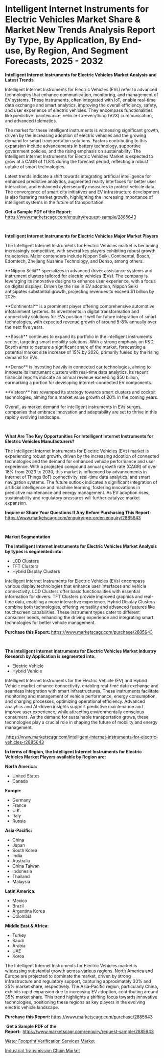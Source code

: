 <p><h1>Intelligent Internet Instruments for Electric Vehicles Market Share & Market New Trends Analysis Report By Type, By Application, By End-use, By Region, And Segment Forecasts, 2025 - 2032</h1></p><p><strong>Intelligent Internet Instruments for Electric Vehicles Market Analysis and Latest Trends</strong></p>
<p><p>Intelligent Internet Instruments for Electric Vehicles (EVs) refer to advanced technologies that enhance communication, monitoring, and management of EV systems. These instruments, often integrated with IoT, enable real-time data exchange and smart analytics, improving the overall efficiency, safety, and user experience of electric vehicles. They encompass functionalities like predictive maintenance, vehicle-to-everything (V2X) communication, and advanced telematics.</p><p>The market for these intelligent instruments is witnessing significant growth, driven by the increasing adoption of electric vehicles and the growing demand for smart transportation solutions. Factors contributing to this expansion include advancements in battery technology, supportive government policies, and the rising emphasis on sustainability. The Intelligent Internet Instruments for Electric Vehicles Market is expected to grow at a CAGR of 11.8% during the forecast period, reflecting a robust uptake of smart technologies.</p><p>Latest trends indicate a shift towards integrating artificial intelligence for enhanced predictive analytics, augmented reality interfaces for better user interaction, and enhanced cybersecurity measures to protect vehicle data. The convergence of smart city initiatives and EV infrastructure development is also fostering market growth, highlighting the increasing importance of intelligent systems in the future of transportation.</p></p>
<p><strong>Get a Sample PDF of the Report:&nbsp;</strong> <a href="https://www.marketscagr.com/enquiry/request-sample/2885643?utm_campaign=1901&utm_medium=2&utm_source=Github&utm_content=ia&utm_term=13032025&utm_id=intelligent-internet-instruments-for-electric-vehicles">https://www.marketscagr.com/enquiry/request-sample/2885643</a></p>
<p>&nbsp;</p>
<p><strong>Intelligent Internet Instruments for Electric Vehicles Major Market Players</strong></p>
<p><p>The Intelligent Internet Instruments for Electric Vehicles market is becoming increasingly competitive, with several key players exhibiting robust growth trajectories. Major contenders include Nippon Seiki, Continental, Bosch, Edomtech, Zhejiang Nushine Technology, and Denso, among others.</p><p>**Nippon Seiki** specializes in advanced driver assistance systems and instrument clusters tailored for electric vehicles (EVs). The company is leveraging its innovative designs to enhance user experience, with a focus on digital displays. Driven by the rise in EV adoption, Nippon Seiki anticipates substantial growth, projecting revenues to exceed $1 billion by 2025.</p><p>**Continental** is a prominent player offering comprehensive automotive infotainment systems. Its investments in digital transformation and connectivity solutions for EVs position it well for future integration of smart technologies, with expected revenue growth of around 5-8% annually over the next five years.</p><p>**Bosch** continues to expand its portfolio in the intelligent instruments sector, targeting smart mobility solutions. With a strong emphasis on R&D, Bosch aims to capture a significant share of the market, forecasting a potential market size increase of 15% by 2026, primarily fueled by the rising demand for EVs.</p><p>**Denso** is investing heavily in connected car technologies, aiming to innovate its instrument clusters with real-time data analytics. Its recent financial reports indicate an annual revenue exceeding $50 billion, earmarking a portion for developing internet-connected EV components.</p><p>**Visteon** has revamped its strategy towards smart clusters and cockpit technologies, aiming for a market value growth of 20% in the coming years.</p><p>Overall, as market demand for intelligent instruments in EVs surges, companies that embrace innovation and adaptability are set to thrive in this rapidly evolving landscape.</p></p>
<p>&nbsp;</p>
<p><strong>What Are The Key Opportunities For Intelligent Internet Instruments for Electric Vehicles Manufacturers?</strong></p>
<p><p>The Intelligent Internet Instruments for Electric Vehicles (EVs) market is experiencing robust growth, driven by the increasing adoption of connected technologies and the demand for enhanced vehicle performance and user experience. With a projected compound annual growth rate (CAGR) of over 18% from 2023 to 2030, this market is influenced by advancements in Internet of Things (IoT) connectivity, real-time data analytics, and smart navigation systems. The future outlook indicates a significant integration of artificial intelligence and machine learning, fostering innovations in predictive maintenance and energy management. As EV adoption rises, sustainability and regulatory pressures will further catalyze market expansion.</p></p>
<p><strong>Inquire or Share Your Questions If Any Before Purchasing This Report:</strong> <a href="https://www.marketscagr.com/enquiry/pre-order-enquiry/2885643?utm_campaign=1901&utm_medium=2&utm_source=Github&utm_content=ia&utm_term=13032025&utm_id=intelligent-internet-instruments-for-electric-vehicles">https://www.marketscagr.com/enquiry/pre-order-enquiry/2885643</a></p>
<p>&nbsp;</p>
<p><strong>Market Segmentation</strong></p>
<p><strong>The Intelligent Internet Instruments for Electric Vehicles Market Analysis by types is segmented into:</strong></p>
<p><ul><li>LCD Clusters</li><li>TFT Clusters</li><li>Hybrid Display Clusters</li></ul></p>
<p><p>Intelligent Internet Instruments for Electric Vehicles (EVs) encompass various display technologies that enhance user interfaces and vehicle connectivity. LCD Clusters offer basic functionalities with essential information for drivers. TFT Clusters provide improved graphics and real-time data, enabling a more interactive experience. Hybrid Display Clusters combine both technologies, offering versatility and advanced features like touchscreen capabilities. These instrument types cater to different consumer needs, enhancing the driving experience and integrating smart technologies for better vehicle management.</p></p>
<p><strong>Purchase this Report:&nbsp;</strong><a href="https://www.marketscagr.com/purchase/2885643?utm_campaign=1901&utm_medium=2&utm_source=Github&utm_content=ia&utm_term=13032025&utm_id=intelligent-internet-instruments-for-electric-vehicles">https://www.marketscagr.com/purchase/2885643</a></p>
<p>&nbsp;</p>
<p><strong>The Intelligent Internet Instruments for Electric Vehicles Market Industry Research by Application is segmented into:</strong></p>
<p><ul><li>Electric Vehicle</li><li>Hybrid Vehicle</li></ul></p>
<p><p>Intelligent Internet Instruments for the Electric Vehicle (EV) and Hybrid Vehicle market enhance connectivity, enabling real-time data exchange and seamless integration with smart infrastructures. These instruments facilitate monitoring and management of vehicle performance, energy consumption, and charging processes, optimizing operational efficiency. Advanced analytics and AI-driven insights support predictive maintenance and improve user experience, while attracting environmentally conscious consumers. As the demand for sustainable transportation grows, these technologies play a crucial role in shaping the future of mobility and energy management.</p></p>
<p><a href="https://www.marketscagr.com/intelligent-internet-instruments-for-electric-vehicles-r2885643?utm_campaign=1901&utm_medium=2&utm_source=Github&utm_content=ia&utm_term=13032025&utm_id=intelligent-internet-instruments-for-electric-vehicles">&nbsp;https://www.marketscagr.com/intelligent-internet-instruments-for-electric-vehicles-r2885643</a></p>
<p><strong>In terms of Region, the Intelligent Internet Instruments for Electric Vehicles Market Players available by Region are:</strong></p>
<p>
    <p> <strong> North America: </strong>
        <ul>
            <li>United States</li>
            <li>Canada</li>
        </ul>
        </p> 
    <p> <strong> Europe: </strong>
        <ul>
            <li>Germany</li>
            <li>France</li>
            <li>U.K.</li>
            <li>Italy</li>
            <li>Russia</li>
        </ul>
        </p> 
    <p> <strong> Asia-Pacific: </strong>
        <ul>
            <li>China</li>
            <li>Japan</li>
            <li>South Korea</li>
            <li>India</li>
            <li>Australia</li>
            <li>China Taiwan</li>
            <li>Indonesia</li>
            <li>Thailand</li>
            <li>Malaysia</li>
        </ul>
        </p> 
    <p> <strong> Latin America: </strong>
        <ul>
            <li>Mexico</li>
            <li>Brazil</li>
            <li>Argentina Korea</li>
            <li>Colombia</li>
        </ul>
        </p> 
    <p> <strong> Middle East & Africa: </strong>
        <ul>
            <li>Turkey</li>
            <li>Saudi</li>
            <li>Arabia</li>
            <li>UAE</li>
            <li>Korea</li>
        </ul>
    </p>
    </p>
<p><p>The Intelligent Internet Instruments for Electric Vehicles market is witnessing substantial growth across various regions. North America and Europe are projected to dominate the market, driven by strong infrastructure and regulatory support, capturing approximately 30% and 25% market share, respectively. The Asia-Pacific region, particularly China, exhibits rapid expansion due to increasing EV adoption, contributing around 35% market share. This trend highlights a shifting focus towards innovative technologies, positioning these regions as key players in the evolving electric vehicle landscape.</p></p>
<p><strong>Purchase this Report: </strong><a href="https://www.marketscagr.com/purchase/2885643?utm_campaign=1901&utm_medium=2&utm_source=Github&utm_content=ia&utm_term=13032025&utm_id=intelligent-internet-instruments-for-electric-vehicles">https://www.marketscagr.com/purchase/2885643</a></p>
<p>&nbsp;<strong>Get a Sample PDF of the Report:&nbsp;&nbsp;</strong><a href="https://www.marketscagr.com/enquiry/request-sample/2885643?utm_campaign=1901&utm_medium=2&utm_source=Github&utm_content=ia&utm_term=13032025&utm_id=intelligent-internet-instruments-for-electric-vehicles">https://www.marketscagr.com/enquiry/request-sample/2885643</a></p>
<p><strong></strong></p>
<p><p><a href="https://github.com/wiltsdeenyuw/Market-Research-Report-List-1/blob/main/water-footprint-verification-services-market.md?utm_campaign=1901&utm_medium=2&utm_source=Github&utm_content=ia&utm_term=13032025&utm_id=intelligent-internet-instruments-for-electric-vehicles">Water Footprint Verification Services Market</a></p><p><a href="https://github.com/AKSHATREPORTPRIME/Market-Research-Report-List-7/blob/main/industrial-transmission-chain-market.md?utm_campaign=1901&utm_medium=2&utm_source=Github&utm_content=ia&utm_term=13032025&utm_id=intelligent-internet-instruments-for-electric-vehicles">Industrial Transmission Chain Market</a></p></p>